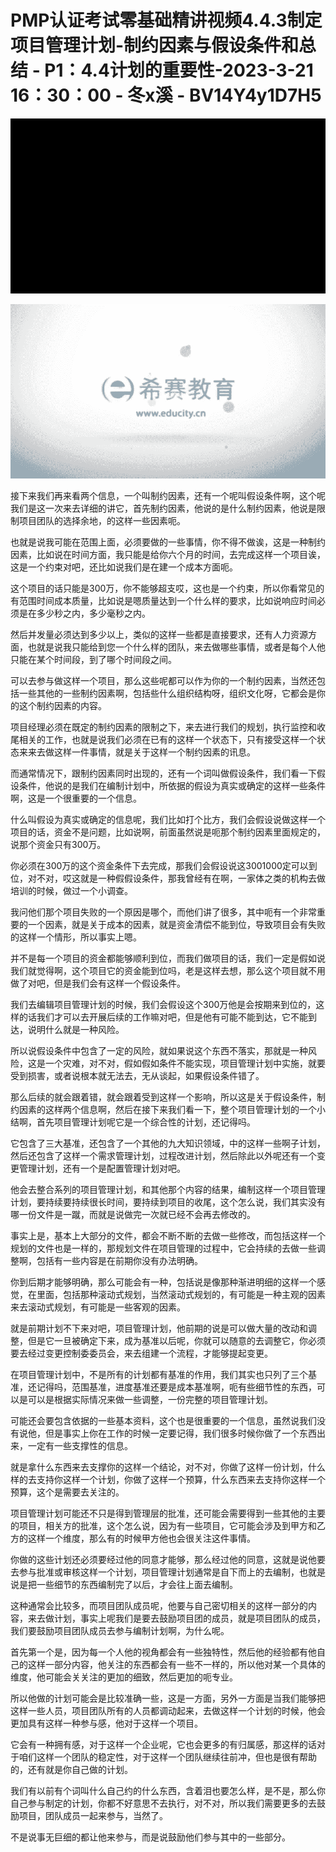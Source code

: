 # PMP认证考试零基础精讲视频4.4.3制定项目管理计划-制约因素与假设条件和总结 - P1：4.4计划的重要性-2023-3-21 16：30：00 - 冬x溪 - BV14Y4y1D7H5

![](img/bfd2d48137078fe0b587ddc7e850d984_0.png)

![](img/bfd2d48137078fe0b587ddc7e850d984_1.png)

接下来我们再来看两个信息，一个叫制约因素，还有一个呢叫假设条件啊，这个呢我们是这一次来去详细的讲它，首先制约因素，他说的是什么制约因素，他说是限制项目团队的选择余地，的这样一些因素呃。

也就是说我可能在范围上面，必须要做的一些事情，你不得不做诶，这是一种制约因素，比如说在时间方面，我只能是给你六个月的时间，去完成这样一个项目诶，这是一个约束对吧，还比如说我们是在建一个成本方面呃。

这个项目的话只能是300万，你不能够超支哎，这也是一个约束，所以你看常见的有范围时间成本质量，比如说是嗯质量达到一个什么样的要求，比如说响应时间必须是在多少秒之内，多少毫秒之内。

然后并发量必须达到多少以上，类似的这样一些都是直接要求，还有人力资源方面，也就是说我只能给到您一个什么样的团队，来去做哪些事情，或者是每个人他只能在某个时间段，到了哪个时间段之间。

可以去参与做这样一个项目，那么这些呢都可以作为你的一个制约因素，当然还包括一些其他的一些制约因素啊，包括些什么组织结构呀，组织文化呀，它都会是你的这个制约因素的内容。

项目经理必须在既定的制约因素的限制之下，来去进行我们的规划，执行监控和收尾相关的工作，也就是说我们必须在已有的这样一个状态下，只有接受这样一个状态来来去做这样一件事情，就是关于这样一个制约因素的讯息。

而通常情况下，跟制约因素同时出现的，还有一个词叫做假设条件，我们看一下假设条件，他说的是我们在编制计划中，所依据的假设为真实或确定的这样一些条件啊，这是一个很重要的一个信息。

什么叫假设为真实或确定的信息呢，我们比如打个比方，我们会假设说做这样一个项目的话，资金不是问题，比如说啊，前面虽然说是呃那个制约因素里面规定的，说那个资金只有300万。

你必须在300万的这个资金条件下去完成，那我们会假设说这3001000定可以到位，对不对，哎这就是一种假假设条件，那我曾经有在啊，一家体之类的机构去做培训的时候，做过一个小调查。

我问他们那个项目失败的一个原因是哪个，而他们讲了很多，其中呃有一个非常重要的一个因素，就是关于成本的因素，就是资金清偿不能到位，导致项目会有失败的这样一个情形，所以事实上嗯。

并不是每一个项目的资金都能够顺利到位，而我们做项目的话，我们一定是假如说我们就觉得啊，这个项目它的资金能到位吗，老是这样去想，那么这个项目就不用做了对吧，但是我们会有这样一个假设条件。

我们去编辑项目管理计划的时候，我们会假设这个300万他是会按期来到位的，这样的话我们才可以去开展后续的工作嘛对吧，但是他有可能不能到达，它不能到达，说明什么就是一种风险。

所以说假设条件中包含了一定的风险，就如果说这个东西不落实，那就是一种风险，这是一个灾难，对不对，假如假如条件不能实现，项目管理计划中实施，就要受到损害，或者说根本就无法去，无从谈起，如果假设条件错了。

那么后续的就会跟着错，就会跟着受到这样一个影响，所以这是关于假设条件，制约因素的这样两个信息啊，然后在接下来我们看一下，整个项目管理计划的一个小结啊，首先项目管理计划呢它是一个综合性的计划，还记得吗。

它包含了三大基准，还包含了一个其他的九大知识领域，中的这样一些啊子计划，然后还包含了这样一个需求管理计划，过程改进计划，然后除此以外呢还有一个变更管理计划，还有一个是配置管理计划对吧。

他会去整合系列的项目管理计划，和其他那个内容的结果，编制这样一个项目管理计划，要持续要持续很长时间，要持续到项目的收尾，这个怎么说，我们其实没有哪一份文件是一蹴，而就是说做完一次就已经不会再去修改的。

事实上是，基本上大部分的文件，都会不断不断的去做一些修改，而包括这样一个规划的文件也是一样的，那规划文件在项目管理的过程中，它会持续的去做一些调整啊，包括有一些内容是在前期你没有办法明确。

你到后期才能够明确，那么可能会有一种，包括说是像那种渐进明细的这样一个感觉，在里面，包括那种滚动式规划，当然滚动式规划的，有可能是一种主观的因素来去滚动式规划，有可能是一些客观的因素。

就是前期计划不下来对吧，项目管理计划，他前期的说是可以做大量的改动和调整，但是它一旦被确定下来，成为基准以后呢，你就可以随意的去调整它，你必须要去经过变更控制委委员会，来去组建一个流程，才能够提起变更。

在项目管理计划中，不是所有的计划都有基准的作用，我们其实也只列了三个基准，还记得吗，范围基准，进度基准还要是成本基准啊，呃有些细节性的东西，可以是可以是根据实际情况来做一些调整，一份完整的项目管理计划。

可能还会要包含依据的一些基本资料，这个也是很重要的一个信息，虽然说我们没有说他，但是事实上你在工作的时候一定要记得，我们很多时候你做了一个东西出来，一定有一些支撑性的信息。

就是拿什么东西来去支撑你的这样一个结论，对不对，你做了这样一份计划，什么样的去支持你这样一个计划，你做了这样一个预算，什么东西来去支持你这样一个预算，这个是需要去关注的。

项目管理计划可能还不只是得到管理层的批准，还可能会需要得到一些其他的主要的项目，相关方的批准，这个怎么说，因为有一些项目，它可能会涉及到甲方和乙方的这样一个维度，那么有的时候甲方他也会很关注这件事情。

你做的这些计划还必须要经过他的同意才能够，那么经过他的同意，这就是说他要去参与批准或审核这样一个计划，项目管理计划通常是自下而上的去编制，也就是说是把一些细节的东西编制完了以后，才会往上面去编制。

这种通常会比较多，而项目团队成员呢，他要与自己密切相关的这样一部分的内容，来去做计划，事实上呢我们是要去鼓励项目团的成员，就是项目团队的成员，我们要鼓励项目团队成员去参与编制计划啊，为什么呢。

首先第一个是，因为每一个人他的视角都会有一些独特性，然后他的经验都有他自己的这样一部分内容，他关注的东西都会有一些不一样的，所以他对某一个具体的维度，他可能会关关注的更加的细致，然后更加的呃专业。

所以他做的计划可能会是比较准确一些，这是一方面，另外一方面是当我们能够把这样一些人员，项目团队所有的人员都调动起来，去做这样一个计划的时候，他会更加具有这样一种参与感，他对于这样一个项目。

它会有一种拥有感，对于这样一个企业呢，它也会更多的有归属感，那这样的话对于咱们这样一个团队的稳定性，对于这样一个团队继续往前冲，但也是很有帮助的，还有就是你自己做的计划。

我们有以前有个词叫什么自己约的什么东西，含着泪也要怎么样，是不是，那么你自己参与制定的计划，你都不好意思不去执行，对不对，所以我们需要更多的去鼓励项目，团队成员一起来参与，当然了。

不是说事无巨细的都让他来参与，而是说鼓励他们参与其中的一些部分。